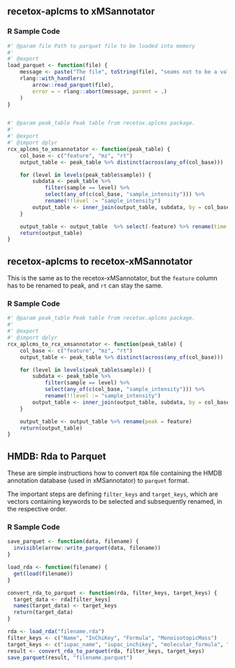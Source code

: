 ## recetox-aplcms to xMSannotator

### R Sample Code

``` R
#' @param file Path to parquet file to be loaded into memory
#'
#' @export
load_parquet <- function(file) {
    message <- paste("The file", toString(file), "seams not to be a valid Parquet file.")
    rlang::with_handlers(
        arrow::read_parquet(file),
        error = ~ rlang::abort(message, parent = .)
    )
}


#' @param peak_table Peak table from recetox.aplcms package.
#'
#' @export
#' @import dplyr
rcx_aplcms_to_xmsannotator <- function(peak_table) {
    col_base <- c("feature", "mz", "rt")
    output_table <- peak_table %>% distinct(across(any_of(col_base)))

    for (level in levels(peak_table$sample)) {
        subdata <- peak_table %>%
            filter(sample == level) %>%
            select(any_of(c(col_base, "sample_intensity"))) %>%
            rename(!!level := "sample_intensity")
        output_table <- inner_join(output_table, subdata, by = col_base)
    }

    output_table <- output_table  %>% select(-feature) %>% rename(time = rt)
    return(output_table)
}

```

## recetox-aplcms to recetox-xMSannotator
This is the same as to the recetox-xMSannotator, but the `feature` column has to be renamed to peak, and `rt` can stay the same.

### R Sample Code

```R
#' @param peak_table Peak table from recetox.aplcms package.
#'
#' @export
#' @import dplyr
rcx_aplcms_to_rcx_xmsannotator <- function(peak_table) {
    col_base <- c("feature", "mz", "rt")
    output_table <- peak_table %>% distinct(across(any_of(col_base)))

    for (level in levels(peak_table$sample)) {
        subdata <- peak_table %>%
            filter(sample == level) %>%
            select(any_of(c(col_base, "sample_intensity"))) %>%
            rename(!!level := "sample_intensity")
        output_table <- inner_join(output_table, subdata, by = col_base)
    }

    output_table <- output_table %>% rename(peak = feature)
    return(output_table)
}

```

## HMDB: Rda to Parquet
These are simple instructions how to convert `RDA` file containing the HMDB annotation database (used in xMSannotator) to `parquet` format.

The important steps are defining `filter_keys` and `target_keys`, which are vectors containing keywords to be selected and subsequently renamed, in the respective order.

### R Sample Code

```R
save_parquet <- function(data, filename) {
  invisible(arrow::write_parquet(data, filename))
}

load_rda <- function(filename) {
  get(load(filename))
}

convert_rda_to_parquet <- function(rda, filter_keys, target_keys) {
  target_data <- rda[filter_keys]
  names(target_data) <- target_keys
  return(target_data)
}

rda <- load_rda("filename.rda")
filter_keys <- c("Name", "InChiKey", "Formula", "MonoisotopicMass")
target_keys <- c("iupac_name", "iupac_inchikey", "molecular_formula", "monoisotopic_mass")
result <- convert_rda_to_parquet(rda, filter_keys, target_keys)
save_parquet(result, "filename.parquet")

```